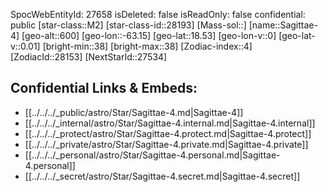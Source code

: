 ﻿---
location: [18.53,-63.15,600]
type: Station
tags:
- astro/Star

---
SpocWebEntityId: 27658
isDeleted: false
isReadOnly: false
confidential: public
[star-class::M2]
[star-class-id::28193]
[Mass-sol::]
[name::Sagittae-4]
[geo-alt::600]
[geo-lon::-63.15]
[geo-lat::18.53]
[geo-lon-v::0]
[geo-lat-v::0.01]
[bright-min::38]
[bright-max::38]
[Zodiac-index::4]
[ZodiacId::28153]
[NextStarId::27534]



## Confidential Links & Embeds: 
- [[../../../_public/astro/Star/Sagittae-4.md|Sagittae-4]] 
- [[../../../_internal/astro/Star/Sagittae-4.internal.md|Sagittae-4.internal]] 
- [[../../../_protect/astro/Star/Sagittae-4.protect.md|Sagittae-4.protect]] 
- [[../../../_private/astro/Star/Sagittae-4.private.md|Sagittae-4.private]] 
- [[../../../_personal/astro/Star/Sagittae-4.personal.md|Sagittae-4.personal]] 
- [[../../../_secret/astro/Star/Sagittae-4.secret.md|Sagittae-4.secret]] 
